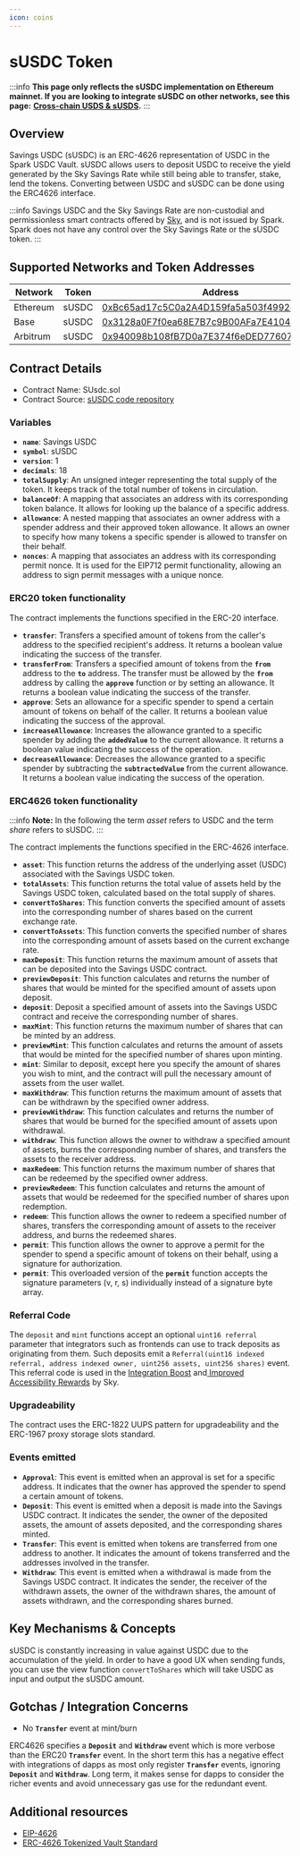 ```yaml
---
icon: coins
---
```


# sUSDC Token

:::info
**This page only reflects the sUSDC implementation on Ethereum mainnet. If you are looking to integrate sUSDC on other networks, see this page:** [**Cross-chain USDS & sUSDS**](/dev/savings/cross-chain-usds-and-susds)**.**
:::

## Overview

Savings USDC (sUSDC) is an ERC-4626 representation of USDC in the Spark USDC Vault. sUSDC allows users to deposit USDC to receive the yield generated by the Sky Savings Rate while still being able to transfer, stake, lend the tokens. Converting between USDC and sUSDC can be done using the ERC4626 interface.

:::info
Savings USDC and the Sky Savings Rate are non-custodial and permissionless smart contracts offered by [Sky](https://sky.money), and is not issued by Spark. Spark does not have any control over the Sky Savings Rate or the sUSDC token.
:::

## Supported Networks and Token Addresses

| Network  | Token | Address                                                                                                                    |
| -------- | ----- | ---------------------------------------------------------------------------------------------------------------------------|
| Ethereum | sUSDC | [0xBc65ad17c5C0a2A4D159fa5a503f4992c7B545FE](https://etherscan.io/address/0xBc65ad17c5C0a2A4D159fa5a503f4992c7B545FE)      |
| Base     | sUSDC | [0x3128a0F7f0ea68E7B7c9B00AFa7E41045828e858](https://basescan.org/address/0x3128a0F7f0ea68E7B7c9B00AFa7E41045828e858) |      |
| Arbitrum | sUSDC | [0x940098b108fB7D0a7E374f6eDED7760787464609](https://arbiscan.io/address/0x940098b108fB7D0a7E374f6eDED7760787464609)       |

## Contract Details

* Contract Name: SUsdc.sol
* Contract Source: [sUSDC code repository](https://github.com/sparkdotfi/spark-vaults)

### Variables

* **`name`**: Savings USDC
* **`symbol`**: sUSDC
* **`version`**: 1
* **`decimals`**: 18
* **`totalSupply`**: An unsigned integer representing the total supply of the token. It keeps track of the total number of tokens in circulation.
* **`balanceOf`**: A mapping that associates an address with its corresponding token balance. It allows for looking up the balance of a specific address.
* **`allowance`**: A nested mapping that associates an owner address with a spender address and their approved token allowance. It allows an owner to specify how many tokens a specific spender is allowed to transfer on their behalf.
* **`nonces`**: A mapping that associates an address with its corresponding permit nonce. It is used for the EIP712 permit functionality, allowing an address to sign permit messages with a unique nonce.

### ERC20 token functionality

The contract implements the functions specified in the ERC-20 interface.

* **`transfer`**: Transfers a specified amount of tokens from the caller's address to the specified recipient's address. It returns a boolean value indicating the success of the transfer.
* **`transferFrom`**: Transfers a specified amount of tokens from the **`from`** address to the **`to`** address. The transfer must be allowed by the **`from`** address by calling the **`approve`** function or by setting an allowance. It returns a boolean value indicating the success of the transfer.
* **`approve`**: Sets an allowance for a specific spender to spend a certain amount of tokens on behalf of the caller. It returns a boolean value indicating the success of the approval.
* **`increaseAllowance`**: Increases the allowance granted to a specific spender by adding the **`addedValue`** to the current allowance. It returns a boolean value indicating the success of the operation.
* **`decreaseAllowance`**: Decreases the allowance granted to a specific spender by subtracting the **`subtractedValue`** from the current allowance. It returns a boolean value indicating the success of the operation.


### **ERC4626 token functionality**

:::info
**Note:** In the following the term *asset* refers to USDC and the term *share* refers to sUSDC.
:::

The contract implements the functions specified in the ERC-4626 interface.

* **`asset`**: This function returns the address of the underlying asset (USDC) associated with the Savings USDC token.
* **`totalAssets`**: This function returns the total value of assets held by the Savings USDC token, calculated based on the total supply of shares.
* **`convertToShares`**: This function converts the specified amount of assets into the corresponding number of shares based on the current exchange rate.
* **`convertToAssets`**: This function converts the specified number of shares into the corresponding amount of assets based on the current exchange rate.
* **`maxDeposit`**: This function returns the maximum amount of assets that can be deposited into the Savings USDC contract.
* **`previewDeposit`**: This function calculates and returns the number of shares that would be minted for the specified amount of assets upon deposit.
* **`deposit`**: Deposit a specified amount of assets into the Savings USDC contract and receive the corresponding number of shares.
* **`maxMint`**: This function returns the maximum number of shares that can be minted by an address.
* **`previewMint`**: This function calculates and returns the amount of assets that would be minted for the specified number of shares upon minting.
* **`mint`**: Similar to deposit, except here you specify the amount of shares you wish to mint, and the contract will pull the necessary amount of assets from the user wallet.
* **`maxWithdraw`**: This function returns the maximum amount of assets that can be withdrawn by the specified owner address.
* **`previewWithdraw`**: This function calculates and returns the number of shares that would be burned for the specified amount of assets upon withdrawal.
* **`withdraw`**: This function allows the owner to withdraw a specified amount of assets, burns the corresponding number of shares, and transfers the assets to the receiver address.
* **`maxRedeem`**: This function returns the maximum number of shares that can be redeemed by the specified owner address.
* **`previewRedeem`**: This function calculates and returns the amount of assets that would be redeemed for the specified number of shares upon redemption.
* **`redeem`**: This function allows the owner to redeem a specified number of shares, transfers the corresponding amount of assets to the receiver address, and burns the redeemed shares.
* **`permit`**: This function allows the owner to approve a permit for the spender to spend a specific amount of tokens on their behalf, using a signature for authorization.
* **`permit`**: This overloaded version of the **`permit`** function accepts the signature parameters (v, r, s) individually instead of a signature byte array.

### Referral Code

The `deposit` and `mint` functions accept an optional `uint16 referral` parameter that integrators such as frontends can use to track deposits as originating from them. Such deposits emit a `Referral(uint16 indexed referral, address indexed owner, uint256 assets, uint256 shares)` event. This referral code is used in the [Integration Boost](https://forum.sky.money/t/weekly-atlas-edit-proposal-week-of-2024-10-21-0/25364) and[ Improved Accessibility Rewards](https://forum.sky.money/t/improved-accessibility-reward/24744) by Sky.

### Upgradeability

The contract uses the ERC-1822 UUPS pattern for upgradeability and the ERC-1967 proxy storage slots standard.

### Events emitted

* **`Approval`**: This event is emitted when an approval is set for a specific address. It indicates that the owner has approved the spender to spend a certain amount of tokens.
* **`Deposit`**: This event is emitted when a deposit is made into the Savings USDC contract. It indicates the sender, the owner of the deposited assets, the amount of assets deposited, and the corresponding shares minted.
* **`Transfer`**: This event is emitted when tokens are transferred from one address to another. It indicates the amount of tokens transferred and the addresses involved in the transfer.
* **`Withdraw`**: This event is emitted when a withdrawal is made from the Savings USDC contract. It indicates the sender, the receiver of the withdrawn assets, the owner of the withdrawn shares, the amount of assets withdrawn, and the corresponding shares burned.

## Key Mechanisms & Concepts

sUSDC is constantly increasing in value against USDC due to the accumulation of the yield. In order to have a good UX when sending funds, you can use the view function `convertToShares` which will take USDC as input and output the sUSDC amount.

## Gotchas / Integration Concerns

* No **`Transfer`** event at mint/burn

ERC4626 specifies a **`Deposit`** and **`Withdraw`** event which is more verbose than the ERC20 **`Transfer`** event. In the short term this has a negative effect with integrations of dapps as most only register **`Transfer`** events, ignoring **`Deposit`** and **`Withdraw`**. Long term, it makes sense for dapps to consider the richer events and avoid unnecessary gas use for the redundant event.

## Additional resources

* [EIP-4626](https://eips.ethereum.org/EIPS/eip-4626)
* [ERC-4626 Tokenized Vault Standard](https://ethereum.org/en/developers/docs/standards/tokens/erc-4626/)
